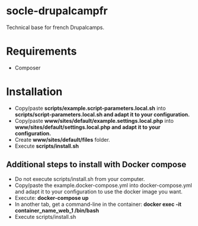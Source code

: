 # socle-drupalcampfr

Technical base for french Drupalcamps.

# Requirements

* Composer

# Installation

* Copy/paste **scripts/example.script-parameters.local.sh** into **scripts/script-parameters.local.sh and adapt it to your configuration.**
* Copy/paste **www/sites/default/example.settings.local.php** into **www/sites/default/settings.local.php and adapt it to your configuration.**
* Create **www/sites/default/files** folder.
* Execute **scripts/install.sh**

## Additional steps to install with Docker compose

* Do not execute scripts/install.sh from your computer.
* Copy/paste the example.docker-compose.yml into docker-compose.yml and adapt it to your configuration to use the docker image you want.
* Execute: **docker-compose up**
* In another tab, get a command-line in the container: **docker exec -it container_name_web_1 /bin/bash**
* Execute scripts/install.sh
